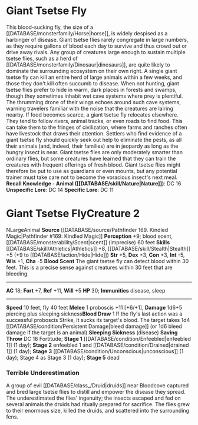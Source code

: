 ﻿---
ac: '18'
alignment: N
charisma: '-5'
constitution: '+3'
creature_ability:
- Blood Draw
- Blood Scent
- Sleeping Sickness
creature_family: '[[DATABASE/monsterfamily/Fly|Fly]]'
dexterity: '+3'
fly_speed: '40'
fortitude: '+7'
hp: '30'
id: '1611'
immunity:
- '[[DATABASE/trait/Disease|disease]]'
- '[[DATABASE/trait/Sleep|sleep]]'
intelligence: '-5'
land_speed: '10'
level: '2'
max_speed: '40'
name: Giant Tsetse Fly
perception: '+9'
rarity: Common
reflex: '+11'
sense:
- blood scent
- '[[DATABASE/monsterability/Scent|scent]] (imprecise) 60 feet'
size: Large
skill:
- '[[DATABASE/skill/Athletics|Athletics]] +8'
- '[[DATABASE/skill/Stealth|Stealth]] +5'
source: '[[DATABASE/source/Pathfinder 169. Kindled Magic|Pathfinder #169: Kindled
  Magic]]'
speed:
- 10 feet
- fly 40 feet
strength: '+5'
strength_req: '5'
strongest_save:
- Reflex
trait:
- '[[DATABASE/trait/Animal|Animal]]'
type: Creature
weakest_save:
- Will
will: '+5'
wisdom: '+1'

---
# Giant Tsetse Fly

This blood-sucking fly, the size of a [[DATABASE/monsterfamily/Horse|horse]], is widely despised as a harbinger of disease. Giant tsetse flies rarely congregate in large numbers, as they require gallons of blood each day to survive and thus crowd out or drive away rivals. Any group of creatures large enough to sustain multiple tsetse flies, such as a herd of [[DATABASE/monsterfamily/Dinosaur|dinosaurs]], are quite likely to dominate the surrounding ecosystem on their own right.
 A single giant tsetse fly can kill an entire herd of large animals within a few weeks, and those they don't kill often succumb to disease. When not hunting, giant tsetse flies prefer to hide in warm, dark places in forests and swamps, though they sometimes inhabit wet cave systems where prey is plentiful. The thrumming drone of their wings echoes around such cave systems, warning travelers familiar with the noise that the creatures are lairing nearby.
 If food becomes scarce, a giant tsetse fly relocates elsewhere. They tend to follow rivers, animal tracks, or even roads to find food. This can take them to the fringes of civilization, where farms and ranches often have livestock that draws their attention. Settlers who find evidence of a giant tsetse fly should quickly seek out help to eliminate the pests, as all their animals (and, indeed, their families) are in jeopardy as long as the hungry insect is near.
 Giant tsetse flies are only moderately smarter than ordinary flies, but some creatures have learned that they can train the creatures with frequent offerings of fresh blood. Giant tsetse flies might therefore be put to use as guardians or even mounts, but any potential trainer must take care not to become the voracious insect's next meal.
**Recall Knowledge - Animal ([[DATABASE/skill/Nature|Nature]])**: DC 16
**Unspecific Lore**: DC 14
**Specific Lore**: DC 11

# Giant Tsetse Fly<span class="item-type">Creature 2</span>

<span class="trait-alignment item-trait">N</span><span class="trait-size item-trait">Large</span><span class="item-trait">Animal</span>
**Source** [[DATABASE/source/Pathfinder 169. Kindled Magic|Pathfinder #169: Kindled Magic]]
**Perception** +9; blood scent, [[DATABASE/monsterability/Scent|scent]] (imprecise) 60 feet
**Skills** [[DATABASE/skill/Athletics|Athletics]] +8, [[DATABASE/skill/Stealth|Stealth]] +5 (+9 to [[DATABASE/action/Hide|Hide]])
**Str** +5, **Dex** +3, **Con** +3, **Int** -5, **Wis** +1, **Cha** -5
**Blood Scent** The giant tsetse fly can detect blood within 30 feet. This is a precise sense against creatures within 30 feet that are bleeding.

---
**AC** 18; **Fort** +7, **Ref** +11, **Will** +5
**HP** 30; **Immunities** disease, sleep

---
**Speed** 10 feet, fly 40 feet
<span class="in-box-ability">**Melee** <span class="action-icon">1</span> proboscis +11 [+6/+1], **Damage** 1d6+5 piercing plus sleeping sickness</span><span class="in-box-ability">**Blood Draw** <span class="action-icon">1</span> If the fly's last action was a successful proboscis Strike, it sucks its target's blood. The target takes 1d4 [[DATABASE/condition/Persistent Damage|bleed damage]] (or 1d6 bleed damage if the target is an animal).</span><span class="in-box-ability">**Sleeping Sickness** (disease) **Saving Throw** DC 18 Fortitude; **Stage 1** [[DATABASE/condition/Enfeebled|enfeebled 1]] (1 day); **Stage 2** enfeebled 1 and [[DATABASE/condition/Drained|drained 1]] (1 day); **Stage 3** [[DATABASE/condition/Unconscious|unconscious]] (1 day); Stage 4 as Stage 3 (1 day); **Stage 5** dead</span>

###  Terrible Underestimation

A group of evil [[DATABASE/class_/Druid|druids]] near Bloodcove captured and bred large tsetse flies to distill and empower the disease they spread. The underestimated the flies' ingenuity; the insects escaped and fed on several animals the druids had ritually prepared for sacrifice. The flies grew to their enormous size, killed the druids, and scattered into the surrounding fens.